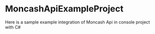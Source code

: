 # MoncashApiExampleProject
Here is a sample example integration of Moncash Api in console project with C#
